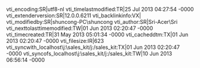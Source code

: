 vti_encoding:SR|utf8-nl
vti_timelastmodified:TR|25 Jul 2013 04:27:54 -0000
vti_extenderversion:SR|12.0.0.6211
vti_backlinkinfo:VX|
vti_modifiedby:SR|shuncong-PC\\shuncong
vti_author:SR|Sri-Acer\\Sri
vti_nexttolasttimemodified:TW|01 Jun 2013 02:20:47 -0000
vti_timecreated:TR|31 May 2013 05:01:34 -0000
vti_cacheddtm:TX|01 Jun 2013 02:20:47 -0000
vti_filesize:IR|623
vti_syncwith_localhost\\j\:\\sales_kit/j\:/sales_kit:TX|01 Jun 2013 02:20:47 -0000
vti_syncofs_localhost\\j\:\\sales_kit/j\:/sales_kit:TW|10 Jun 2013 06:56:14 -0000
